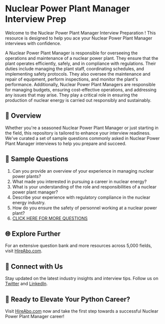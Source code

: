 # Nuclear Power Plant Manager Interview Prep

Welcome to the Nuclear Power Plant Manager Interview Preparation ! This resource is designed to help you ace your Nuclear Power Plant Manager interviews with confidence.

A Nuclear Power Plant Manager is responsible for overseeing the operations and maintenance of a nuclear power plant. They ensure that the plant operates efficiently, safely, and in compliance with regulations. Their duties include managing the plant staff, coordinating schedules, and implementing safety protocols. They also oversee the maintenance and repair of equipment, perform inspections, and monitor the plant's performance. Additionally, Nuclear Power Plant Managers are responsible for managing budgets, ensuring cost-effective operations, and addressing any issues that may arise. They play a critical role in ensuring the production of nuclear energy is carried out responsibly and sustainably.

## 🚀 Overview

Whether you're a seasoned Nuclear Power Plant Manager or just starting in the field, this repository is tailored to enhance your interview readiness. We've curated a set of sample questions commonly asked in Nuclear Power Plant Manager interviews to help you prepare and succeed.

## 📝 Sample Questions

1. Can you provide an overview of your experience in managing nuclear power plants?
2. What made you interested in pursuing a career in nuclear energy?
3. What is your understanding of the role and responsibilities of a nuclear power plant manager?
4. Describe your experience with regulatory compliance in the nuclear energy industry.
5. How do you ensure the safety of personnel working at a nuclear power plant?
6. [CLICK HERE FOR MORE QUESTIONS](https://hireabo.com/job/20_3_13/Nuclear%20Power%20Plant%20Manager)

## 🌐 Explore Further

For an extensive question bank and more resources across 5,000 fields, visit [HireAbo.com](https://www.hireabo.com).

## 📱 Connect with Us

Stay updated on the latest industry insights and interview tips. Follow us on [Twitter](https://twitter.com/hireabo) and [LinkedIn](https://www.linkedin.com/in/hire-abo-3609972a8/).

## 🚀 Ready to Elevate Your Python Career?

Visit [HireAbo.com](https://www.hireabo.com) now and take the first step towards a successful Nuclear Power Plant Manager career!